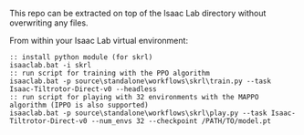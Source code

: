 This repo can be extracted on top of the Isaac Lab directory without overwriting any files. 

From within your Isaac Lab virtual environment:
```
:: install python module (for skrl)
isaaclab.bat -i skrl
:: run script for training with the PPO algorithm
isaaclab.bat -p source\standalone\workflows\skrl\train.py --task Isaac-Tiltrotor-Direct-v0 --headless
:: run script for playing with 32 environments with the MAPPO algorithm (IPPO is also supported)
isaaclab.bat -p source\standalone\workflows\skrl\play.py --task Isaac-Tiltrotor-Direct-v0 --num_envs 32 --checkpoint /PATH/TO/model.pt
```
